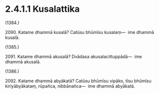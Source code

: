 

# 2.4.1.1 Kusalattika





(1384.)

2090\. Katame dhammā kusalā? Catūsu bhūmīsu kusalaṃ—  ime dhammā kusalā.

(1385.)

2091\. Katame dhammā akusalā? Dvādasa akusalacittuppādā—  ime dhammā akusalā.

(1386.)

2092\. Katame dhammā abyākatā? Catūsu bhūmīsu vipāko, tīsu bhūmīsu kiriyābyākataṃ, rūpañca, nibbānañca—  ime dhammā abyākatā.



